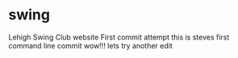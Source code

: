 swing
=====

Lehigh Swing Club website
First commit attempt
this is steves first command line commit wow!!!
lets try another edit